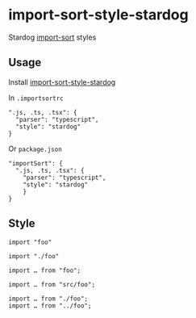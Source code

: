# import-sort-style-stardog

Stardog [import-sort](https://github.com/renke/import-sort) styles

## Usage

Install [import-sort-style-stardog](https://www.npmjs.com/package/import-sort-style-stardog)

In `.importsortrc`

```
".js, .ts, .tsx": {
  "parser": "typescript",
  "style": "stardog"
}
```

Or `package.json`

```
"importSort": {
  ".js, .ts, .tsx": {
    "parser": "typescript",
    "style": "stardog"
    }
}
```

## Style

```
import "foo"

import "./foo"

import … from "foo";

import … from "src/foo";

import … from "./foo";
import … from "../foo";
```
